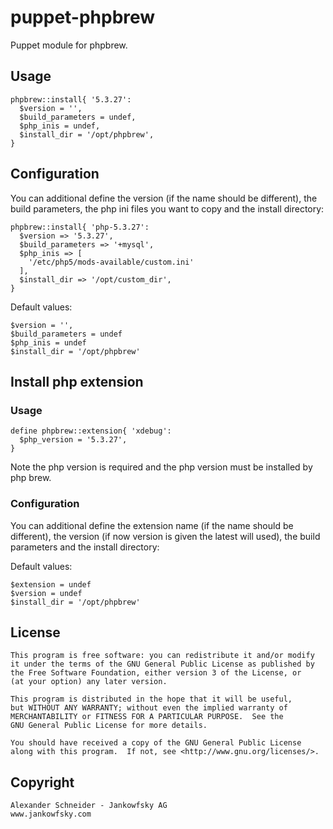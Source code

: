 # puppet-phpbrew

Puppet module for phpbrew.


## Usage

	phpbrew::install{ '5.3.27':
      $version = '',
      $build_parameters = undef,
      $php_inis = undef,
      $install_dir = '/opt/phpbrew',
    }


## Configuration

You can additional define the version (if the name should be different), the build parameters, the php ini files you want to copy and the install directory:

	phpbrew::install{ 'php-5.3.27':
      $version => '5.3.27',
      $build_parameters => '+mysql',
      $php_inis => [
        '/etc/php5/mods-available/custom.ini'
      ],
      $install_dir => '/opt/custom_dir',
    }

Default values:

    $version = '',
    $build_parameters = undef
    $php_inis = undef
    $install_dir = '/opt/phpbrew'


## Install php extension

### Usage

    define phpbrew::extension{ 'xdebug':
      $php_version = '5.3.27',
    }

Note the php version is required and the php version must be installed by php brew.


### Configuration

You can additional define the extension name (if the name should be different), the version (if now version is given the latest will used), the build parameters and the install directory:

Default values:

    $extension = undef
    $version = undef
    $install_dir = '/opt/phpbrew'


## License

    This program is free software: you can redistribute it and/or modify
    it under the terms of the GNU General Public License as published by
    the Free Software Foundation, either version 3 of the License, or
    (at your option) any later version.

    This program is distributed in the hope that it will be useful,
    but WITHOUT ANY WARRANTY; without even the implied warranty of
    MERCHANTABILITY or FITNESS FOR A PARTICULAR PURPOSE.  See the
    GNU General Public License for more details.

    You should have received a copy of the GNU General Public License
    along with this program.  If not, see <http://www.gnu.org/licenses/>.


## Copyright

	Alexander Schneider - Jankowfsky AG
	www.jankowfsky.com

